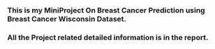 ### This is my MiniProject On Breast Cancer Prediction using Breast Cancer Wisconsin Dataset.
### All the Project related detailed information is in the report.
